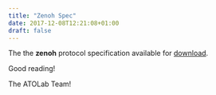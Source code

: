 ```yaml
---
title: "Zenoh Spec"
date: 2017-12-08T12:21:08+01:00
draft: false
---
```

The the **zenoh** protocol specification available for [download](http://zenoh.io/public/resources/pdf/zenoh.pdf).

Good reading!

The ATOLab Team!
